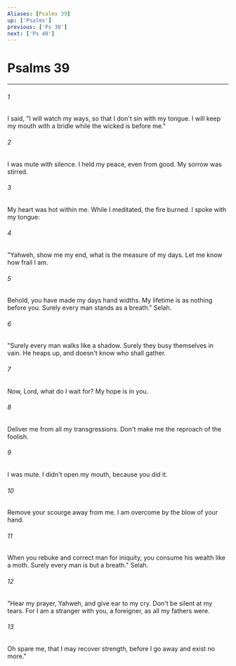 ```yaml
---
Aliases: [Psalms 39]
up: ['Psalms']
previous: ['Ps 38']
next: ['Ps 40']
---
```

# Psalms 39
***





###### 1 

I said, "I will watch my ways, so that I don't sin with my tongue. I will keep my mouth with a bridle while the wicked is before me." 



###### 2 

I was mute with silence. I held my peace, even from good. My sorrow was stirred. 



###### 3 

My heart was hot within me. While I meditated, the fire burned. I spoke with my tongue: 



###### 4 

"Yahweh, show me my end, what is the measure of my days. Let me know how frail I am. 



###### 5 

Behold, you have made my days hand widths. My lifetime is as nothing before you. Surely every man stands as a breath." Selah. 



###### 6 

"Surely every man walks like a shadow. Surely they busy themselves in vain. He heaps up, and doesn't know who shall gather. 



###### 7 

Now, Lord, what do I wait for? My hope is in you. 



###### 8 

Deliver me from all my transgressions. Don't make me the reproach of the foolish. 



###### 9 

I was mute. I didn't open my mouth, because you did it. 



###### 10 

Remove your scourge away from me. I am overcome by the blow of your hand. 



###### 11 

When you rebuke and correct man for iniquity, you consume his wealth like a moth. Surely every man is but a breath." Selah. 



###### 12 

"Hear my prayer, Yahweh, and give ear to my cry. Don't be silent at my tears. For I am a stranger with you, a foreigner, as all my fathers were. 



###### 13 

Oh spare me, that I may recover strength, before I go away and exist no more."
